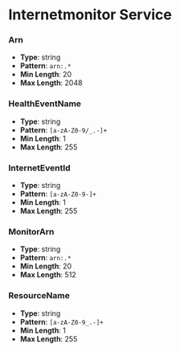 # Internetmonitor Service

### Arn
- **Type**: string
- **Pattern**: `arn:.*`
- **Min Length**: 20
- **Max Length**: 2048

### HealthEventName
- **Type**: string
- **Pattern**: `[a-zA-Z0-9/_.-]+`
- **Min Length**: 1
- **Max Length**: 255

### InternetEventId
- **Type**: string
- **Pattern**: `[a-zA-Z0-9-]+`
- **Min Length**: 1
- **Max Length**: 255

### MonitorArn
- **Type**: string
- **Pattern**: `arn:.*`
- **Min Length**: 20
- **Max Length**: 512

### ResourceName
- **Type**: string
- **Pattern**: `[a-zA-Z0-9_.-]+`
- **Min Length**: 1
- **Max Length**: 255


